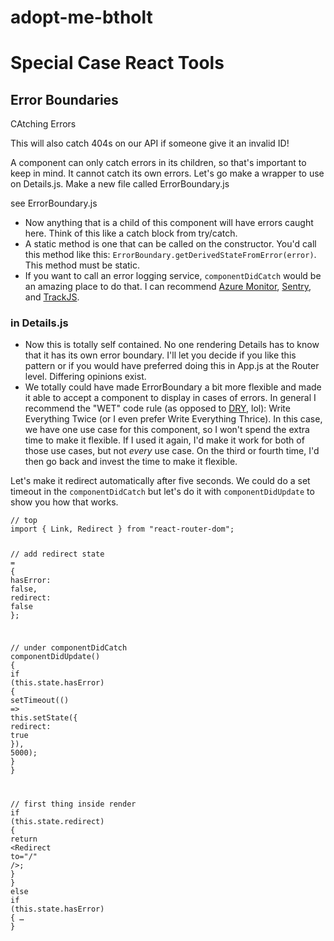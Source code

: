 # adopt-me-btholt

<h1>Special Case React Tools</h1>

<h2>Error Boundaries</h2>
<p>CAtching Errors</p>
<p>This will also catch 404s on our API if someone give it an invalid ID!</p>
<p>A component can only catch errors in its children, so that's important to keep in mind. It cannot catch its own errors. Let's go make a wrapper to use on Details.js. Make a new file called ErrorBoundary.js</p>
<p>see ErrorBoundary.js</p>
<ul>
<li>Now anything that is a child of this component will have errors caught here. Think of this like a catch block from try/catch.</li>
<li>A static method is one that can be called on the constructor. You'd call this method like this: <code class="language-text">ErrorBoundary.getDerivedStateFromError(error)</code>. This method must be static.</li>
<li>If you want to call an error logging service, <code class="language-text">componentDidCatch</code> would be an amazing place to do that. I can recommend <a href="https://azure.microsoft.com/en-us/services/monitor/?WT.mc_id=reactintro-github-brholt">Azure Monitor</a>, <a href="https://sentry.io/">Sentry</a>, and <a href="https://trackjs.com/">TrackJS</a>.</li>
</ul>

<h3>in Details.js</h3>
<ul>
<li>Now this is totally self contained. No one rendering Details has to know that it has its own error boundary. I'll let you decide if you like this pattern or if you would have preferred doing this in App.js at the Router level. Differing opinions exist.</li>
<li>We totally could have made ErrorBoundary a bit more flexible and made it able to accept a component to display in cases of errors. In general I recommend the "WET" code rule (as opposed to <a href="https://en.wikipedia.org/wiki/Don%27t_repeat_yourself">DRY</a>, lol): Write Everything Twice (or I even prefer Write Everything Thrice). In this case, we have one use case for this component, so I won't spend the extra time to make it flexible. If I used it again, I'd make it work for both of those use cases, but not <em>every</em> use case. On the third or fourth time, I'd then go back and invest the time to make it flexible.</li>
</ul>
<p>Let's make it redirect automatically after five seconds. We could do a set timeout in the <code class="language-text">componentDidCatch</code> but let's do it with <code class="language-text">componentDidUpdate</code> to show you how that works.</p>
<div class="gatsby-highlight" data-language="javascript"><pre class="language-javascript"><code class="language-javascript"><span class="token comment">// top</span>
<span class="token keyword">import</span> <span class="token punctuation">{</span> Link<span class="token punctuation">,</span> Redirect <span class="token punctuation">}</span> <span class="token keyword">from</span> <span class="token string">"react-router-dom"</span><span class="token punctuation">;</span>

<span class="token comment">// add redirect</span>
state <span class="token operator">=</span> <span class="token punctuation">{</span> <span class="token literal-property property">hasError</span><span class="token operator">:</span> <span class="token boolean">false</span><span class="token punctuation">,</span> <span class="token literal-property property">redirect</span><span class="token operator">:</span> <span class="token boolean">false</span> <span class="token punctuation">}</span><span class="token punctuation">;</span>

<span class="token comment">// under componentDidCatch</span>
<span class="token function">componentDidUpdate</span><span class="token punctuation">(</span><span class="token punctuation">)</span> <span class="token punctuation">{</span>
  <span class="token keyword">if</span> <span class="token punctuation">(</span><span class="token keyword">this</span><span class="token punctuation">.</span>state<span class="token punctuation">.</span>hasError<span class="token punctuation">)</span> <span class="token punctuation">{</span>
    <span class="token function">setTimeout</span><span class="token punctuation">(</span><span class="token punctuation">(</span><span class="token punctuation">)</span> <span class="token operator">=&gt;</span> <span class="token keyword">this</span><span class="token punctuation">.</span><span class="token function">setState</span><span class="token punctuation">(</span><span class="token punctuation">{</span> <span class="token literal-property property">redirect</span><span class="token operator">:</span> <span class="token boolean">true</span> <span class="token punctuation">}</span><span class="token punctuation">)</span><span class="token punctuation">,</span> <span class="token number">5000</span><span class="token punctuation">)</span><span class="token punctuation">;</span>
  <span class="token punctuation">}</span>
<span class="token punctuation">}</span>

<span class="token comment">// first thing inside render</span>
<span class="token keyword">if</span> <span class="token punctuation">(</span><span class="token keyword">this</span><span class="token punctuation">.</span>state<span class="token punctuation">.</span>redirect<span class="token punctuation">)</span> <span class="token punctuation">{</span>
  <span class="token keyword">return</span> <span class="token operator">&lt;</span>Redirect to<span class="token operator">=</span><span class="token string">"/"</span> <span class="token operator">/</span><span class="token operator">&gt;</span><span class="token punctuation">;</span>
<span class="token punctuation">}</span> <span class="token punctuation">}</span> <span class="token keyword">else</span> <span class="token keyword">if</span> <span class="token punctuation">(</span><span class="token keyword">this</span><span class="token punctuation">.</span>state<span class="token punctuation">.</span>hasError<span class="token punctuation">)</span> <span class="token punctuation">{</span>
  …
<span class="token punctuation">}</span></code></pre></div>
